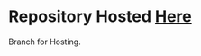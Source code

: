 # Repository Hosted [Here](https://choubeyaakash77.github.io/React-Quiz/ "React-Quiz")
Branch for Hosting.
